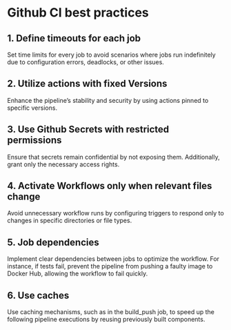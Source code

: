 # Github CI best practices

## 1. Define timeouts for each job

Set time limits for every job to avoid scenarios where jobs run indefinitely 
due to configuration errors, deadlocks, or other issues.

## 2. Utilize actions with fixed Versions

Enhance the pipeline’s stability and security by using actions pinned to specific versions.

## 3. Use Github Secrets with restricted permissions

Ensure that secrets remain confidential by not exposing them. 
Additionally, grant only the necessary access rights.

## 4. Activate Workflows only when relevant files change

Avoid unnecessary workflow runs by configuring triggers 
to respond only to changes in specific directories or file types.

## 5. Job dependencies

Implement clear dependencies between jobs to optimize the workflow. 
For instance, if tests fail, prevent the pipeline 
from pushing a faulty image to Docker Hub, allowing the workflow to fail quickly.

## 6. Use caches

Use caching mechanisms, such as in the build_push job, 
to speed up the following pipeline executions by reusing previously built components.
